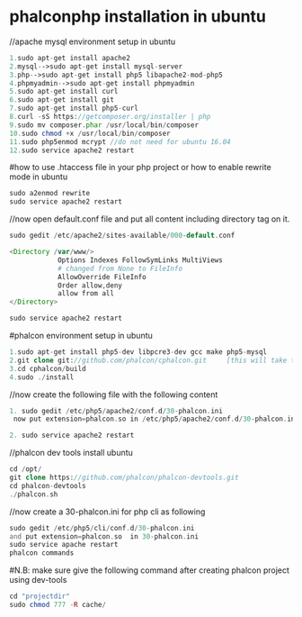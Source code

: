 # phalconphp installation in ubuntu

//apache mysql environment setup in ubuntu
```php
1.sudo apt-get install apache2
2.mysql-->sudo apt-get install mysql-server
3.php-->sudo apt-get install php5 libapache2-mod-php5
4.phpmyadmin-->sudo apt-get install phpmyadmin
5.sudo apt-get install curl
6.sudo apt-get install git
7.sudo apt-get install php5-curl
8.curl -sS https://getcomposer.org/installer | php
9.sudo mv composer.phar /usr/local/bin/composer
10.sudo chmod +x /usr/local/bin/composer
11.sudo php5enmod mcrypt //do not need for ubuntu 16.04
12.sudo service apache2 restart
```
#how to use .htaccess file in your php project or how to enable rewrite mode in ubuntu
```php
sudo a2enmod rewrite
sudo service apache2 restart
```
//now open default.conf file and put all content including directory tag on it.
```php
sudo gedit /etc/apache2/sites-available/000-default.conf

<Directory /var/www/>
            Options Indexes FollowSymLinks MultiViews
            # changed from None to FileInfo
            AllowOverride FileInfo
            Order allow,deny
            allow from all
</Directory>

sudo service apache2 restart
```



#phalcon environment setup in ubuntu
```php
1.sudo apt-get install php5-dev libpcre3-dev gcc make php5-mysql
2.git clone git://github.com/phalcon/cphalcon.git     [this will take time and be patient]
3.cd cphalcon/build
4.sudo ./install
```
//now create the following file with the following content
```php
1. sudo gedit /etc/php5/apache2/conf.d/30-phalcon.ini
 now put extension=phalcon.so in /etc/php5/apache2/conf.d/30-phalcon.ini

2. sudo service apache2 restart
```
//phalcon dev tools install ubuntu
```php
cd /opt/
git clone https://github.com/phalcon/phalcon-devtools.git
cd phalcon-devtools
./phalcon.sh
```
//now create a 30-phalcon.ini for php cli as following
```php
sudo gedit /etc/php5/cli/conf.d/30-phalcon.ini
and put extension=phalcon.so  in 30-phalcon.ini
sudo service apache restart
phalcon commands
```

#N.B: make sure give the following command after creating phalcon project using dev-tools
```php
cd "projectdir"
sudo chmod 777 -R cache/

```
